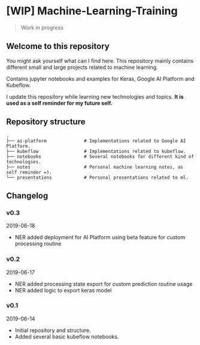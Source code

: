 # [WIP] Machine-Learning-Training

> Work in progress

## Welcome to this repository
You might ask yourself what can I find here. This repository mainly contains different small and large projects related to machine learning. 

Contains jupyter notebooks and examples for Keras, Google AI Platform and Kubeflow. 

I update this repository while learning new technologies and topics.  **It is used as a self reminder for my future self.**



## Repository structure
    .
    ├── ai-platform              # Implementations related to Google AI Platform.
    ├── kubeflow                 # Implementations related to kubeflow.
    ├── notebooks                # Several notebooks for different kind of technologies.
    ├── notes                    # Personal machine learning notes, as self reminder =).
    └── presentations            # Personal presentations related to ml.

## Changelog

### v0.3
2019-06-18

* NER added deployment for AI Platform using beta feature for custom processing routine

### v0.2
2019-06-17

* NER added processing state export for custom prediction routine usage
* NER added logic to export keras model

### v0.1
2019-06-14

* Initial repository and structure.
* Added several basic kubeflow notebooks.
